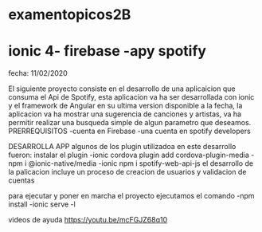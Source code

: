# examentopicos2B
# ionic 4- firebase -apy spotify
fecha: 11/02/2020


El siguiente proyecto consiste en el desarrollo de una aplicaicion que consuma el Api de Spotify, esta aplicacion va ha ser desarrollada con ionic y el framework de Angular en su ultima version disponible a la fecha, la aplicacion va ha mostrar una sugerencia de canciones y artistas, va ha permitir realizar una busqueda simple de algun parametro que deseamos.
PRERREQUISITOS
-cuenta en Firebase
-una cuenta en spotify developers

DESARROLLA APP
algunos de los plugin utilizadoa en este desarrollo fueron:
instalar el plugin 
-ionic cordova plugin add cordova-plugin-media
-npm i @ionic-native/media 
-ionic npm i spotify-web-api-js 
el desarrollo de la palicacion incluye un proceso de creacion de usuarios y validacion de cuentas 

para ejecutar y poner en marcha el proyecto 
ejecutamos el comando
-npm install
-ionic serve -l


videos de ayuda
https://youtu.be/mcFGJZ68q10

